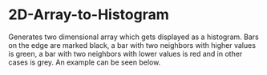 # 2D-Array-to-Histogram
Generates two dimensional array which gets displayed as a histogram. Bars on the edge are marked black, a bar with two neighbors with higher values is green, a bar with two neighbors with lower values is red and in other cases is grey. An example can be seen below.
